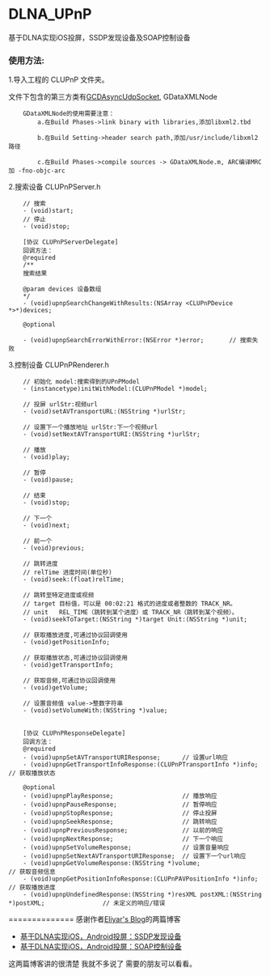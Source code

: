 # DLNA_UPnP
基于DLNA实现iOS投屏，SSDP发现设备及SOAP控制设备


### 使用方法:
1.导入工程的 CLUPnP 文件夹。

文件下包含的第三方类有[GCDAsyncUdpSocket](https://github.com/robbiehanson/CocoaAsyncSocket), GDataXMLNode

        GDataXMLNode的使用需要注意：
            a.在Build Phases->link binary with libraries,添加libxml2.tbd
            
            b.在Build Setting->header search path,添加/usr/include/libxml2 路径
            
            c.在Build Phases->compile sources -> GDataXMLNode.m, ARC编译MRC加 -fno-objc-arc

2.搜索设备 CLUPnPServer.h  
        
        // 搜索
        - (void)start;
        // 停止
        - (void)stop;
        
        [协议 CLUPnPServerDelegate]
        回调方法：
        @required
        /**
        搜索结果
        
        @param devices 设备数组
        */
        - (void)upnpSearchChangeWithResults:(NSArray <CLUPnPDevice *>*)devices;

        @optional

        - (void)upnpSearchErrorWithError:(NSError *)error;       // 搜索失败

3.控制设备 CLUPnPRenderer.h
        
        // 初始化 model:搜索得到的UPnPModel
        - (instancetype)initWithModel:(CLUPnPModel *)model;
        
        // 投屏 urlStr:视频url
        - (void)setAVTransportURL:(NSString *)urlStr;
        
        // 设置下一个播放地址 urlStr:下一个视频url
        - (void)setNextAVTransportURI:(NSString *)urlStr;
        
        // 播放
        - (void)play;
        
        // 暂停
        - (void)pause;
        
        // 结束
        - (void)stop;
        
        // 下一个
        - (void)next;
        
        // 前一个
        - (void)previous;
        
        // 跳转进度
        // relTime 进度时间(单位秒)
        - (void)seek:(float)relTime;
        
        // 跳转至特定进度或视频
        // target 目标值，可以是 00:02:21 格式的进度或者整数的 TRACK_NR。
        // unit   REL_TIME（跳转到某个进度）或 TRACK_NR（跳转到某个视频）。
        - (void)seekToTarget:(NSString *)target Unit:(NSString *)unit;
        
        // 获取播放进度,可通过协议回调使用
        - (void)getPositionInfo;
        
        // 获取播放状态,可通过协议回调使用
        - (void)getTransportInfo;
        
        // 获取音频,可通过协议回调使用
        - (void)getVolume;
        
        // 设置音频值 value->整数字符串
        - (void)setVolumeWith:(NSString *)value;

        
        [协议 CLUPnPResponseDelegate]
        回调方法：
        @required
        - (void)upnpSetAVTransportURIResponse;      // 设置url响应
        - (void)upnpGetTransportInfoResponse:(CLUPnPTransportInfo *)info;   // 获取播放状态
        
        @optional
        - (void)upnpPlayResponse;                   // 播放响应
        - (void)upnpPauseResponse;                  // 暂停响应
        - (void)upnpStopResponse;                   // 停止投屏
        - (void)upnpSeekResponse;                   // 跳转响应
        - (void)upnpPreviousResponse;               // 以前的响应
        - (void)upnpNextResponse;                   // 下一个响应
        - (void)upnpSetVolumeResponse;              // 设置音量响应
        - (void)upnpSetNextAVTransportURIResponse;  // 设置下一个url响应
        - (void)upnpGetVolumeResponse:(NSString *)volume;                   // 获取音频信息
        - (void)upnpGetPositionInfoResponse:(CLUPnPAVPositionInfo *)info;   // 获取播放进度
        - (void)upnpUndefinedResponse:(NSString *)resXML postXML:(NSString *)postXML;                // 未定义的响应/错误


==============
感谢作者[Eliyar's Blog](https://eliyar.biz)的两篇博客
* [基于DLNA实现iOS，Android投屏：SSDP发现设备](https://eliyar.biz/DLNA_with_iOS_Android_Part_1_Find_Device_Using_SSDP/)
* [基于DLNA实现iOS，Android投屏：SOAP控制设备](https://eliyar.biz/DLNA_with_iOS_Android_Part_2_Control_Using_SOAP/)

这两篇博客讲的很清楚 我就不多说了 需要的朋友可以看看。
